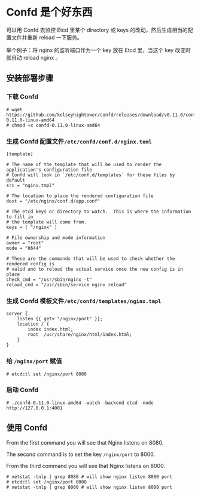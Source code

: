 # Confd 是个好东西

可以用 Confd 去监控 Etcd 里某个 directory 或 keys 的改动，然后生成相当的配置文件并重新 reload 一下服务。

举个例子：将 nginx 的监听端口作为一个 key 放在 Etcd 里，当这个 key 改变时就自动 reload nginx 。

## 安装部署步骤

### 下载 Confd

```
# wget https://github.com/kelseyhightower/confd/releases/download/v0.11.0/confd-0.11.0-linux-amd64
# chmod +x confd-0.11.0-linux-amd64
```

### 生成 Confd 配置文件`/etc/confd/conf.d/nginx.toml`

```
[template]

# The name of the template that will be used to render the application's configuration file
# Confd will look in `/etc/conf.d/templates` for these files by default
src = "nginx.tmpl"

# The location to place the rendered configuration file
dest = "/etc/nginx/conf.d/app.conf"

# The etcd keys or directory to watch.  This is where the information to fill in
# the template will come from.
keys = [ "/nginx" ]

# File ownership and mode information
owner = "root"
mode = "0644"

# These are the commands that will be used to check whether the rendered config is
# valid and to reload the actual service once the new config is in place
check_cmd = "/usr/sbin/nginx -t"
reload_cmd = "/usr/sbin/service nginx reload"
```

### 生成 Confd 模板文件`/etc/confd/templates/nginx.tmpl`

```
server {
    listen {{ getv "/nginx/port" }};
    location / {
        index index.html;
        root  /usr/share/nginx/html/index.html;
    }
}
```

### 给 `/nginx/port` 赋值

```
# etcdctl set /nginx/port 8080
```

### 启动 Confd

```
# ./confd-0.11.0-linux-amd64 -watch -backend etcd -node http://127.0.0.1:4001
```


## 使用 Confd

From the first command you will see that Nginx listens on 8080.

The second command is to set the key `/nginx/port` to 8000.

From the third command you will see that Nginx listens on 8000.

```
# netstat -tnlp | grep 8080 # will show nginx listen 8080 port
# etcdctl set /nginx/port 8000
# netstat -tnlp | grep 8000 # will show nginx listen 8000 port
```
